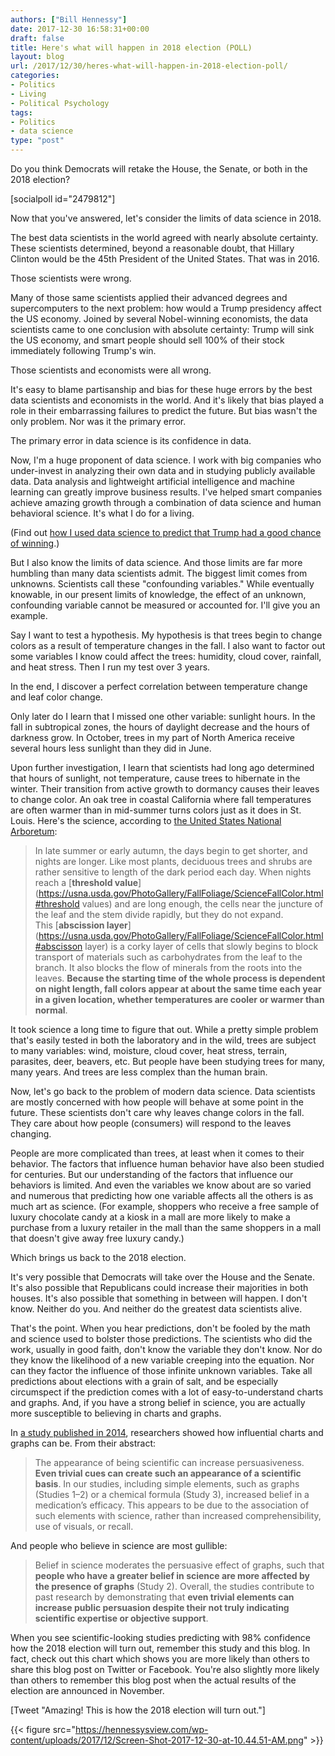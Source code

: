 ```yaml
---
authors: ["Bill Hennessy"]
date: 2017-12-30 16:58:31+00:00
draft: false
title: Here's what will happen in 2018 election (POLL)
layout: blog
url: /2017/12/30/heres-what-will-happen-in-2018-election-poll/
categories:
- Politics
- Living
- Political Psychology
tags:
- Politics
- data science
type: "post"
---
```


Do you think Democrats will retake the House, the Senate, or both in the 2018 election?

[socialpoll id="2479812"]

Now that you've answered, let's consider the limits of data science in 2018.

The best data scientists in the world agreed with nearly absolute certainty. These scientists determined, beyond a reasonable doubt, that Hillary Clinton would be the 45th President of the United States. That was in 2016.

Those scientists were wrong.

Many of those same scientists applied their advanced degrees and supercomputers to the next problem: how would a Trump presidency affect the US economy. Joined by several Nobel-winning economists, the data scientists came to one conclusion with absolute certainty: Trump will sink the US economy, and smart people should sell 100% of their stock immediately following Trump's win.

Those scientists and economists were all wrong.

It's easy to blame partisanship and bias for these huge errors by the best data scientists and economists in the world. And it's likely that bias played a role in their embarrassing failures to predict the future. But bias wasn't the only problem. Nor was it the primary error.

The primary error in data science is its confidence in data.

Now, I'm a huge proponent of data science. I work with big companies who under-invest in analyzing their own data and in studying publicly available data. Data analysis and lightweight artificial intelligence and machine learning can greatly improve business results. I've helped smart companies achieve amazing growth through a combination of data science and human behavioral science. It's what I do for a living.

(Find out [how I used data science to predict that Trump had a good chance of winning](https://hennessysview.com/2015/12/22/party-like-its-1992/).)

But I also know the limits of data science. And those limits are far more humbling than many data scientists admit. The biggest limit comes from unknowns. Scientists call these "confounding variables." While eventually knowable, in our present limits of knowledge, the effect of an unknown, confounding variable cannot be measured or accounted for. I'll give you an example.

Say I want to test a hypothesis. My hypothesis is that trees begin to change colors as a result of temperature changes in the fall. I also want to factor out some variables I know could affect the trees: humidity, cloud cover, rainfall, and heat stress. Then I run my test over 3 years.

In the end, I discover a perfect correlation between temperature change and leaf color change.

Only later do I learn that I missed one other variable: sunlight hours. In the fall in subtropical zones, the hours of daylight decrease and the hours of darkness grow. In October, trees in my part of North America receive several hours less sunlight than they did in June.

Upon further investigation, I learn that scientists had long ago determined that hours of sunlight, not temperature, cause trees to hibernate in the winter. Their transition from active growth to dormancy causes their leaves to change color. An oak tree in coastal California where fall temperatures are often warmer than in mid-summer turns colors just as it does in St. Louis. Here's the science, according to [the United States National Arboretum](https://usna.usda.gov/PhotoGallery/FallFoliage/ScienceFallColor.html):



> In late summer or early autumn, the days begin to get shorter, and nights are longer. Like most plants, deciduous trees and shrubs are rather sensitive to length of the dark period each day. When nights reach a [**threshold value**](https://usna.usda.gov/PhotoGallery/FallFoliage/ScienceFallColor.html#threshold values) and are long enough, the cells near the juncture of the leaf and the stem divide rapidly, but they do not expand. This [**abscission layer**](https://usna.usda.gov/PhotoGallery/FallFoliage/ScienceFallColor.html#abscisson layer) is a corky layer of cells that slowly begins to block transport of materials such as carbohydrates from the leaf to the branch. It also blocks the flow of minerals from the roots into the leaves. **Because the starting time of the whole process is dependent on night length, fall colors appear at about the same time each year in a given location, whether temperatures are cooler or warmer than normal**.



It took science a long time to figure that out. While a pretty simple problem that's easily tested in both the laboratory and in the wild, trees are subject to many variables: wind, moisture, cloud cover, heat stress, terrain, parasites, deer, beavers, etc. But people have been studying trees for many, many years. And trees are less complex than the human brain.

Now, let's go back to the problem of modern data science. Data scientists are mostly concerned with how people will behave at some point in the future. These scientists don't care why leaves change colors in the fall. They care about how people (consumers) will respond to the leaves changing.

People are more complicated than trees, at least when it comes to their behavior. The factors that influence human behavior have also been studied for centuries. But our understanding of the factors that influence our behaviors is limited. And even the variables we know about are so varied and numerous that predicting how one variable affects all the others is as much art as science. (For example, shoppers who receive a free sample of luxury chocolate candy at a kiosk in a mall are more likely to make a purchase from a luxury retailer in the mall than the same shoppers in a mall that doesn't give away free luxury candy.)

Which brings us back to the 2018 election.

It's very possible that Democrats will take over the House and the Senate. It's also possible that Republicans could increase their majorities in both houses. It's also possible that something in between will happen. I don't know. Neither do you. And neither do the greatest data scientists alive.

That's the point. When you hear predictions, don't be fooled by the math and science used to bolster those predictions. The scientists who did the work, usually in good faith, don't know the variable they don't know. Nor do they know the likelihood of a new variable creeping into the equation. Nor can they factor the influence of those infinite unknown variables. Take all predictions about elections with a grain of salt, and be especially circumspect if the prediction comes with a lot of easy-to-understand charts and graphs. And, if you have a strong belief in science, you are actually more susceptible to believing in charts and graphs.

In [a study published in 2014](https://journals.sagepub.com/doi/pdf/10.1177/0963662514549688), researchers showed how influential charts and graphs can be. From their abstract:



> The appearance of being scientific can increase persuasiveness. **Even trivial cues can create such an appearance of a scientific basis**. In our studies, including simple elements, such as graphs (Studies 1–2) or a chemical formula (Study 3), increased belief in a medication’s efficacy. This appears to be due to the association of such elements with science, rather than increased comprehensibility, use of visuals, or recall.



And people who believe in science are most gullible:



> Belief in science moderates the persuasive effect of graphs, such that **people who have a greater belief in science are more affected by the presence of graphs** (Study 2). Overall, the studies contribute to past research by demonstrating that **even trivial elements can increase public persuasion despite their not truly indicating scientific expertise or objective support**.



When you see scientific-looking studies predicting with 98% confidence how the 2018 election will turn out, remember this study and this blog. In fact, check out this chart which shows you are more likely than others to share this blog post on Twitter or Facebook. You're also slightly more likely than others to remember this blog post when the actual results of the election are announced in November.

[Tweet "Amazing! This is how the 2018 election will turn out."]

{{< figure src="https://hennessysview.com/wp-content/uploads/2017/12/Screen-Shot-2017-12-30-at-10.44.51-AM.png" >}}

